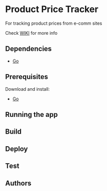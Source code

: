 # Product Price Tracker

For tracking product prices from e-comm sites

Check [WIKI](https://github.com/mluksic/product-price-tracker/wiki) for more info

## Dependencies

-   [Go](https://go.dev/doc/install)

## Prerequisites

Download and install:

-   [Go](https://go.dev/doc/install)

## Running the app

## Build

## Deploy

## Test

## Authors

